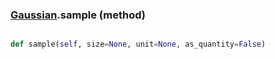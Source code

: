 ### [Gaussian](Gaussian.md).sample (method)


```py

def sample(self, size=None, unit=None, as_quantity=False)

```


